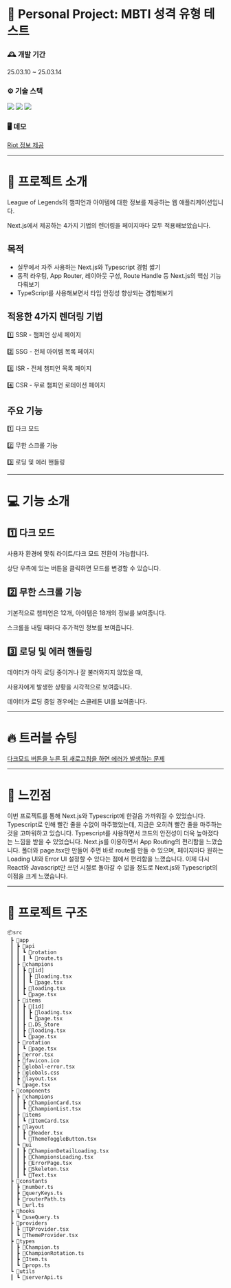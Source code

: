 # 📝 Personal Project: MBTI 성격 유형 테스트

### 🕰️ 개발 기간
25.03.10 ~ 25.03.14

### ⚙️ 기술 스택
<img src="https://img.shields.io/badge/Next.js-000000?style=flat-square&logo=Next.js&logoColor=white"/> <img src="https://img.shields.io/badge/Typescript-3178C6?style=flat-square&logo=Typescript&logoColor=white"/> <img src="https://img.shields.io/badge/Tanstackquery-black">

### 🖥 데모
[Riot 정보 제공](https://lolpedia-lol.vercel.app/)

---
# 📢 프로젝트 소개
League of Legends의 챔피언과 아이템에 대한 정보를 제공하는 웹 애플리케이션입니다.

Next.js에서 제공하는 4가지 기법의 렌더링을 페이지마다 모두 적용해보았습니다.

## 목적
- 실무에서 자주 사용하는 Next.js와 Typescript 경험 쌇기
- 동적 라우팅, App Router, 레이아웃 구성, Route Handle 등 Next.js의 핵심 기능 다뤄보기
- TypeScript를 사용해보면서 타입 안정성 향상되는 경험해보기


## 적용한 4가지 렌더링 기법
1️⃣ SSR - 챔피언 상세 페이지

2️⃣ SSG - 전체 아이템 목록 페이지

3️⃣ ISR - 전체 챔피언 목록 페이지

4️⃣ CSR - 무료 챔피언 로테이션 페이지

## 주요 기능
1️⃣ 다크 모드

2️⃣ 무한 스크롤 기능

3️⃣ 로딩 및 에러 핸들링

---
# 💻 기능 소개
## 1️⃣ 다크 모드
사용자 환경에 맞춰 라이트/다크 모드 전환이 가능합니다.

상단 우측에 있는 버튼을 클릭하면 모드를 변경할 수 있습니다.


## 2️⃣ 무한 스크롤 기능
기본적으로 챔피언은 12개, 아이템은 18개의 정보를 보여줍니다.

스크롤을 내릴 때마다 추가적인 정보를 보여줍니다.


## 3️⃣ 로딩 및 에러 핸들링
데이터가 아직 로딩 중이거나 잘 불러와지지 않았을 때,

사용자에게 발생한 상황을 시각적으로 보여줍니다.

데이터가 로딩 중일 경우에는 스클레톤 UI를 보여줍니다.

---
# 🔥 트러블 슈팅
[다크모드 버튼을 누른 뒤 새로고침을 하면 에러가 발생하는 문제](https://home1204.tistory.com/133)

---
# 🌟 느낀점
이번 프로젝트를 통해 Next.js와 Typescript에 한걸음 가까워질 수 있었습니다. Typescript로 인해 빨간 줄을 수없이 마주했었는데, 지금은 오히려 빨간 줄을 마주하는 것을 고마워하고 있습니다. Typescript를 사용하면서 코드의 안전성이 더욱 높아졌다는 느낌을 받을 수 있었습니다. Next.js를 이용하면서 App Routing의 편리함을 느꼈습니다. 폴더와 page.tsx만 만들어 주면 바로 route를 만들 수 있으며, 페이지마다 원하는 Loading UI와 Error UI 설정할 수 있다는 점에서 편리함을 느꼈습니다. 이제 다시 React와 Javascript만 쓰던 시절로 돌아갈 수 없을 정도로 Next.js와 Typescript의 이점을 크게 느꼈습니다.

---
# 🧬 프로젝트 구조
```
📦src
 ┣ 📂app
 ┃ ┣ 📂api
 ┃ ┃ ┗ 📂rotation
 ┃ ┃ ┃ ┗ 📜route.ts
 ┃ ┣ 📂champions
 ┃ ┃ ┣ 📂[id]
 ┃ ┃ ┃ ┣ 📜loading.tsx
 ┃ ┃ ┃ ┗ 📜page.tsx
 ┃ ┃ ┣ 📜loading.tsx
 ┃ ┃ ┗ 📜page.tsx
 ┃ ┣ 📂items
 ┃ ┃ ┣ 📂[id]
 ┃ ┃ ┃ ┣ 📜loading.tsx
 ┃ ┃ ┃ ┗ 📜page.tsx
 ┃ ┃ ┣ 📜.DS_Store
 ┃ ┃ ┣ 📜loading.tsx
 ┃ ┃ ┗ 📜page.tsx
 ┃ ┣ 📂rotation
 ┃ ┃ ┗ 📜page.tsx
 ┃ ┣ 📜error.tsx
 ┃ ┣ 📜favicon.ico
 ┃ ┣ 📜global-error.tsx
 ┃ ┣ 📜globals.css
 ┃ ┣ 📜layout.tsx
 ┃ ┗ 📜page.tsx
 ┣ 📂components
 ┃ ┣ 📂champions
 ┃ ┃ ┣ 📜ChampionCard.tsx
 ┃ ┃ ┗ 📜ChampionList.tsx
 ┃ ┣ 📂items
 ┃ ┃ ┗ 📜ItemCard.tsx
 ┃ ┣ 📂layout
 ┃ ┃ ┣ 📜Header.tsx
 ┃ ┃ ┗ 📜ThemeToggleButton.tsx
 ┃ ┗ 📂ui
 ┃ ┃ ┣ 📜ChampionDetailLoading.tsx
 ┃ ┃ ┣ 📜ChampionsLoading.tsx
 ┃ ┃ ┣ 📜ErrorPage.tsx
 ┃ ┃ ┣ 📜Skeleton.tsx
 ┃ ┃ ┗ 📜Text.tsx
 ┣ 📂constants
 ┃ ┣ 📜number.ts
 ┃ ┣ 📜queryKeys.ts
 ┃ ┣ 📜routerPath.ts
 ┃ ┗ 📜url.ts
 ┣ 📂hooks
 ┃ ┗ 📜useQuery.ts
 ┣ 📂providers
 ┃ ┣ 📜TQProvider.tsx
 ┃ ┗ 📜ThemeProvider.tsx
 ┣ 📂types
 ┃ ┣ 📜Champion.ts
 ┃ ┣ 📜ChampionRotation.ts
 ┃ ┣ 📜Item.ts
 ┃ ┗ 📜props.ts
 ┗ 📂utils
 ┃ ┗ 📜serverApi.ts
```
